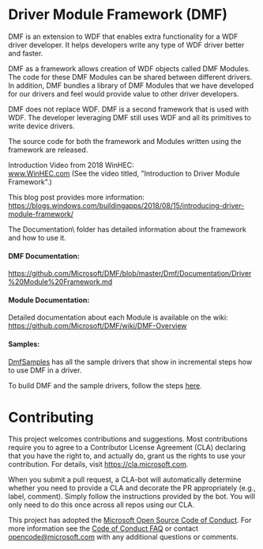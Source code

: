 # Driver Module Framework (DMF)

DMF is an extension to WDF that enables extra functionality for a WDF driver developer. It helps developers write any type of WDF driver better and faster.  

DMF as a framework allows creation of WDF objects called DMF Modules. The code for these DMF Modules can be shared between different drivers. In addition, DMF bundles a library of DMF Modules that we have developed for our drivers and feel would provide value to other driver developers.  

DMF does not replace WDF. DMF is a second framework that is used with WDF. The developer leveraging DMF still uses WDF and all its primitives to write device drivers.  

The source code for both the framework and Modules written using the framework are released. 

Introduction Video from 2018 WinHEC:<br>
www.WinHEC.com (See the video titled, "Introduction to Driver Module Framework".)

This blog post provides more information: 
https://blogs.windows.com/buildingapps/2018/08/15/introducing-driver-module-framework/

The Documentation\ folder has detailed information about the framework and how to use it.

#### DMF Documentation: 
https://github.com/Microsoft/DMF/blob/master/Dmf/Documentation/Driver%20Module%20Framework.md

#### Module Documentation: 
Detailed documentation about each Module is available on the wiki: https://github.com/Microsoft/DMF/wiki/DMF-Overview

#### Samples:
[DmfSamples](https://github.com/Microsoft/DMF/tree/master/DmfSamples) has all the sample drivers that show in incremental steps how to use DMF in a driver. 

To build DMF and the sample drivers, follow the steps [here](https://docs.microsoft.com/en-us/windows-hardware/drivers/develop/building-a-driver).

# Contributing

This project welcomes contributions and suggestions.  Most contributions require you to agree to a
Contributor License Agreement (CLA) declaring that you have the right to, and actually do, grant us
the rights to use your contribution. For details, visit https://cla.microsoft.com.

When you submit a pull request, a CLA-bot will automatically determine whether you need to provide
a CLA and decorate the PR appropriately (e.g., label, comment). Simply follow the instructions
provided by the bot. You will only need to do this once across all repos using our CLA.

This project has adopted the [Microsoft Open Source Code of Conduct](https://opensource.microsoft.com/codeofconduct/).
For more information see the [Code of Conduct FAQ](https://opensource.microsoft.com/codeofconduct/faq/) or
contact [opencode@microsoft.com](mailto:opencode@microsoft.com) with any additional questions or comments.
